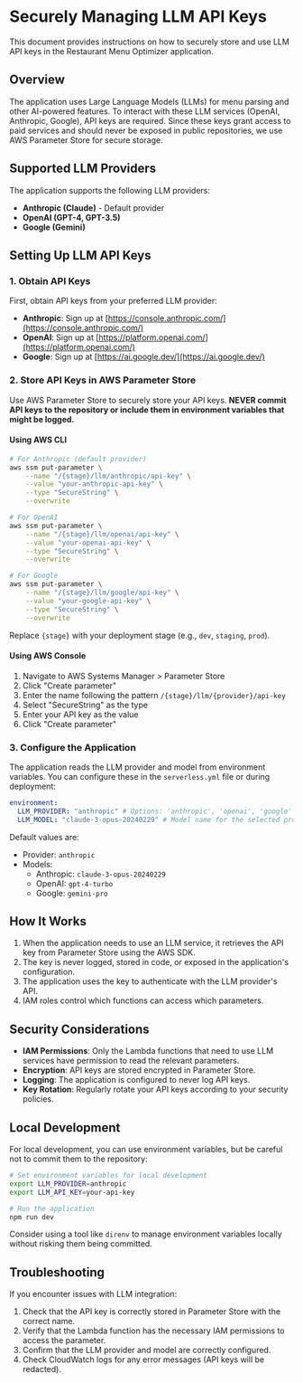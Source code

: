 # Securely Managing LLM API Keys

This document provides instructions on how to securely store and use LLM API keys in the Restaurant Menu Optimizer application.

## Overview

The application uses Large Language Models (LLMs) for menu parsing and other AI-powered features. To interact with these LLM services (OpenAI, Anthropic, Google), API keys are required. Since these keys grant access to paid services and should never be exposed in public repositories, we use AWS Parameter Store for secure storage.

## Supported LLM Providers

The application supports the following LLM providers:

- **Anthropic (Claude)** - Default provider
- **OpenAI (GPT-4, GPT-3.5)**
- **Google (Gemini)**

## Setting Up LLM API Keys

### 1. Obtain API Keys

First, obtain API keys from your preferred LLM provider:

- **Anthropic**: Sign up at [https://console.anthropic.com/](https://console.anthropic.com/)
- **OpenAI**: Sign up at [https://platform.openai.com/](https://platform.openai.com/)
- **Google**: Sign up at [https://ai.google.dev/](https://ai.google.dev/)

### 2. Store API Keys in AWS Parameter Store

Use AWS Parameter Store to securely store your API keys. **NEVER commit API keys to the repository or include them in environment variables that might be logged.**

#### Using AWS CLI

```bash
# For Anthropic (default provider)
aws ssm put-parameter \
    --name "/{stage}/llm/anthropic/api-key" \
    --value "your-anthropic-api-key" \
    --type "SecureString" \
    --overwrite

# For OpenAI
aws ssm put-parameter \
    --name "/{stage}/llm/openai/api-key" \
    --value "your-openai-api-key" \
    --type "SecureString" \
    --overwrite

# For Google
aws ssm put-parameter \
    --name "/{stage}/llm/google/api-key" \
    --value "your-google-api-key" \
    --type "SecureString" \
    --overwrite
```

Replace `{stage}` with your deployment stage (e.g., `dev`, `staging`, `prod`).

#### Using AWS Console

1. Navigate to AWS Systems Manager > Parameter Store
2. Click "Create parameter"
3. Enter the name following the pattern `/{stage}/llm/{provider}/api-key`
4. Select "SecureString" as the type
5. Enter your API key as the value
6. Click "Create parameter"

### 3. Configure the Application

The application reads the LLM provider and model from environment variables. You can configure these in the `serverless.yml` file or during deployment:

```yaml
environment:
  LLM_PROVIDER: "anthropic" # Options: 'anthropic', 'openai', 'google'
  LLM_MODEL: "claude-3-opus-20240229" # Model name for the selected provider
```

Default values are:

- Provider: `anthropic`
- Models:
  - Anthropic: `claude-3-opus-20240229`
  - OpenAI: `gpt-4-turbo`
  - Google: `gemini-pro`

## How It Works

1. When the application needs to use an LLM service, it retrieves the API key from Parameter Store using the AWS SDK.
2. The key is never logged, stored in code, or exposed in the application's configuration.
3. The application uses the key to authenticate with the LLM provider's API.
4. IAM roles control which functions can access which parameters.

## Security Considerations

- **IAM Permissions**: Only the Lambda functions that need to use LLM services have permission to read the relevant parameters.
- **Encryption**: API keys are stored encrypted in Parameter Store.
- **Logging**: The application is configured to never log API keys.
- **Key Rotation**: Regularly rotate your API keys according to your security policies.

## Local Development

For local development, you can use environment variables, but be careful not to commit them to the repository:

```bash
# Set environment variables for local development
export LLM_PROVIDER=anthropic
export LLM_API_KEY=your-api-key

# Run the application
npm run dev
```

Consider using a tool like `direnv` to manage environment variables locally without risking them being committed.

## Troubleshooting

If you encounter issues with LLM integration:

1. Check that the API key is correctly stored in Parameter Store with the correct name.
2. Verify that the Lambda function has the necessary IAM permissions to access the parameter.
3. Confirm that the LLM provider and model are correctly configured.
4. Check CloudWatch logs for any error messages (API keys will be redacted).
